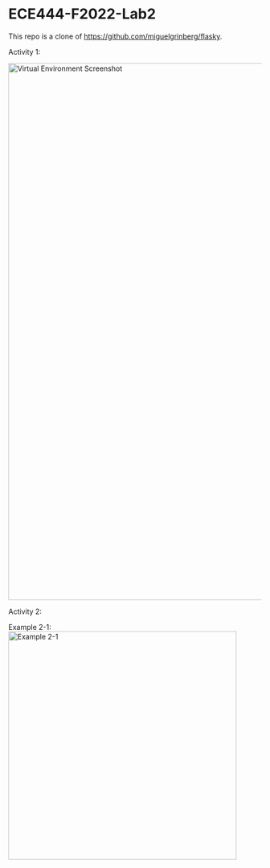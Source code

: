 # ECE444-F2022-Lab2

This repo is a clone of https://github.com/miguelgrinberg/flasky.

Activity 1:

<img width="1068" alt="Virtual Environment Screenshot" src="https://user-images.githubusercontent.com/74392347/192126521-a06e5318-8b56-4d52-8c6e-244893a245d3.png">

Activity 2:

Example 2-1:
<img width="454" alt="Example 2-1" src="https://user-images.githubusercontent.com/74392347/192303342-317cd317-b145-4572-83b4-755da51f8e37.png">

